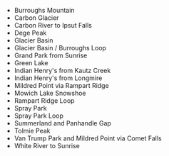 * Burroughs Mountain
* Carbon Glacier
* Carbon River to Ipsut Falls
* Dege Peak
* Glacier Basin
* Glacier Basin / Burroughs Loop
* Grand Park from Sunrise
* Green Lake
* Indian Henry's from Kautz Creek
* Indian Henry's from Longmire
* Mildred Point via Rampart Ridge
* Mowich Lake Snowshoe
* Rampart Ridge Loop
* Spray Park
* Spray Park Loop
* Summerland and Panhandle Gap
* Tolmie Peak
* Van Trump Park and Mildred Point via Comet Falls
* White River to Sunrise
